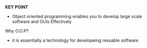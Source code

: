 **KEY POINT**
- Object oriented programming enables you to develop large scale software and GUIs Effectively

Why O.O.P?
- it is essentially a technology for developeing resuable software
